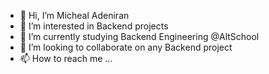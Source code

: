 - 👋 Hi, I’m Micheal Adeniran 
- 👀 I’m interested in Backend projects
- 🌱 I’m currently studying Backend Engineering @AltSchool
- 💞️ I’m looking to collaborate on any Backend project
- 📫 How to reach me ...

<!---
Mikky196/Mikky196 is a ✨ special ✨ repository because its `README.md` (this file) appears on your GitHub profile.
You can click the Preview link to take a look at your changes.
--->
